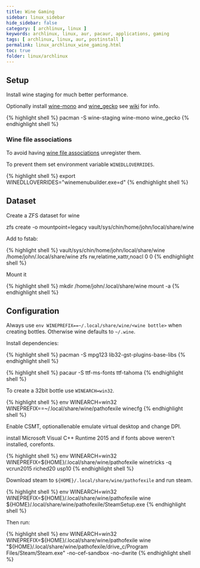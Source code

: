 ```yaml
---
title: Wine Gaming
sidebar: linux_sidebar
hide_sidebar: false
category: [ archlinux, linux ]
keywords: archlinux, linux, aur, pacaur, applications, gaming
tags: [ archlinux, linux, aur, postinstall ]
permalink: linux_archlinux_wine_gaming.html
toc: true
folder: linux/archlinux
---
```


## Setup

Install wine staging for much better performance.

Optionally install [wine-mono](https://www.archlinux.org/packages/?name=wine_gecko) and [wine_gecko](https://www.archlinux.org/packages/?name=wine-mono) see [wiki](https://wiki.archlinux.org/index.php/Wine#Installation) for info.

{% highlight shell %}
pacman -S wine-staging wine-mono wine_gecko
{% endhighlight shell %}

### Wine file associations

To avoid having [wine file associations](https://wiki.archlinux.org/index.php/Wine#Unregister_existing_Wine_file_associations) unregister them.

To prevent them set environment variable ```WINEDLLOVERRIDES```.

{% highlight shell %}
export WINEDLLOVERRIDES="winemenubuilder.exe=d"
{% endhighlight shell %}

## Dataset

Create a ZFS dataset for wine

zfs create -o mountpoint=legacy vault/sys/chin/home/john/local/share/wine

Add to fstab:

{% highlight shell %}
vault/sys/chin/home/john/local/share/wine  /home/john/.local/share/wine zfs       rw,relatime,xattr,noacl     0 0
{% endhighlight shell %}

Mount it

{% highlight shell %}
mkdir /home/john/.local/share/wine
mount -a
{% endhighlight shell %}

## Configuration

Always use ```env WINEPREFIX==~/.local/share/wine/<wine bottle>``` when creating bottles. Otherwise wine defaults to ```~/.wine```.

Install dependencies:

{% highlight shell %}
pacman -S mpg123 lib32-gst-plugins-base-libs
{% endhighlight shell %}

{% highlight shell %}
pacaur -S ttf-ms-fonts  ttf-tahoma
{% endhighlight shell %}

To create a 32bit bottle use ```WINEARCH=win32```.

{% highlight shell %}
env WINEARCH=win32 WINEPREFIX==~/.local/share/wine/pathofexile winecfg
{% endhighlight shell %}

Enable CSMT, optionallenable emulate virtual desktop and change DPI.

install Microsoft Visual C++ Runtime 2015 and if fonts above weren't installed, corefonts.

{% highlight shell %}
env WINEARCH=win32 WINEPREFIX=${HOME}/.local/share/wine/pathofexile winetricks -q vcrun2015 riched20 usp10
{% endhighlight shell %}

Download steam to ```${HOME}/.local/share/wine/pathofexile``` and run steam.

{% highlight shell %}
env WINEARCH=win32 WINEPREFIX=${HOME}/.local/share/wine/pathofexile wine  ${HOME}/.local/share/wine/pathofexile/SteamSetup.exe
{% endhighlight shell %}

Then run:

{% highlight shell %}
env WINEARCH=win32 WINEPREFIX=${HOME}/.local/share/wine/pathofexile wine  "${HOME}/.local/share/wine/pathofexile/drive_c/Program Files/Steam/Steam.exe" -no-cef-sandbox  -no-dwrite
{% endhighlight shell %}
